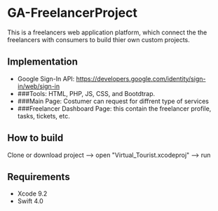 # GA-FreelancerProject
This is a freelancers web application platform, which connect the the freelancers with consumers to build thier own custom projects.

## Implementation
- Google Sign-In API: https://developers.google.com/identity/sign-in/web/sign-in
- ###Tools: 
HTML, PHP, JS, CSS, and Bootdtrap.
- ###Main Page: 
Costumer can request for diffrent type of services
- ###Freelancer Dashboard Page:
this contain the freelancer profile, tasks, tickets, etc.  

## How to build
Clone or download project --> open "Virtual_Tourist.xcodeproj" --> run 

## Requirements
- Xcode 9.2
- Swift 4.0
